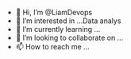 - 👋 Hi, I’m @LiamDevops
- 👀 I’m interested in ...Data analys
- 🌱 I’m currently learning ...
- 💞️ I’m looking to collaborate on ...
- 📫 How to reach me ...

<!---
LiamDevops/LiamDevops is a ✨ special ✨ repository because its `README.md` (this file) appears on your GitHub profile.
You can click the Preview link to take a look at your changes.
--->
